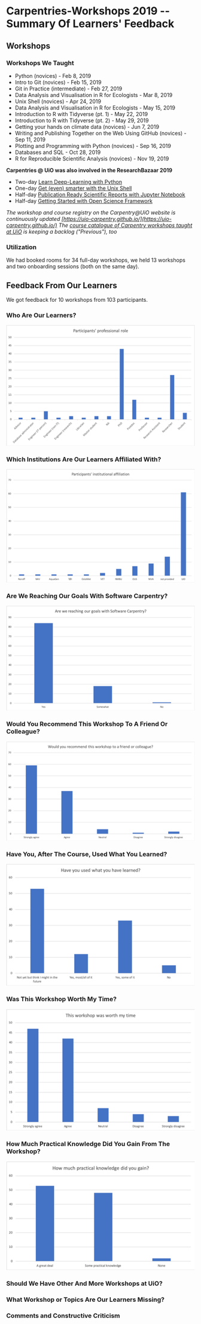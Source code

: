# Carpentries-Workshops 2019 -- Summary Of Learners' Feedback

## Workshops

### Workshops We Taught

* Python (novices) - Feb 8, 2019
* Intro to Git (novices) - Feb 15, 2019
* Git in Practice (intermediate) - Feb 27, 2019
* Data Analysis and Visualisation in R for Ecologists - Mar 8, 2019
* Unix Shell (novices) - Apr 24, 2019
* Data Analysis and Visualisation in R for Ecologists - May 15, 2019
* Introduction to R with Tidyverse (pt. 1) - May 22, 2019
* Introduction to R with Tidyverse (pt. 2) - May 29, 2019
* Getting your hands on climate data (novices) - Jun 7, 2019
* Writing and Publishing Together on the Web Using GitHub (novices) - Sep 11, 2019
* Plotting and Programming with Python (novices) - Sep 16, 2019
* Databases and SQL - Oct 28, 2019
* R for Reproducible Scientific Analysis (novices) - Nov 19, 2019

**Carpentries @ UiO was also involved in the ResearchBazaar 2019**

-   Two-day  [Learn Deep-Learning with Python](https://www.ub.uio.no/english/courses-events/events/all-libraries/2019/research-bazaar/190109_DeepLearning.html)
-   One-day  [Get (even) smarter with the Unix Shell](https://www.ub.uio.no/english/courses-events/events/all-libraries/2019/research-bazaar/190109_UnixShell.html)
-   Half-day  [Publication Ready Scientific Reports with Jupyter Notebook](https://www.ub.uio.no/english/courses-events/events/all-libraries/2019/research-bazaar/190110_Jupyter.html)
-   Half-day  [Getting Started with Open Science Framework](https://www.ub.uio.no/english/courses-events/events/all-libraries/2019/research-bazaar/190110_OpenScienceFramework.html)

*The workshop and course registry on the Carpentry@UiO website is continuously updated [https://uio-carpentry.github.io/](https://uio-carpentry.github.io/)*
*The [course catalogue of Carpentry workshops taught at UiO](https://www.ub.uio.no/english/courses-events/courses/other/Carpentry/CarpentryWorkshops/) is keeping a backlog ("Previous"), too*

### Utilization

We had booked rooms for 34 full-day workshops, we held 13 workshops and two onboarding sessions (both on the same day).

## Feedback From Our Learners

We got feedback for 10 workshops from 103 participants.

### Who Are Our Learners?

![Who are our learners - academic background](images/uio-carpentry_eval_2019_chart_role.png)

### Which Institutions Are Our Learners Affiliated With?

![Participants' institutional affiliation](images/uio-carpentry_eval_2019_chart_institution.png)

### Are We Reaching Our Goals With Software Carpentry?

![Are we reaching our goals with Software Carpentry](images/uio-carpentry_eval_2019_chart_goals-reached.png)

### Would You Recommend This Workshop To A Friend Or Colleague?

![Would you recommend this workshop to a friend or colleague?](images/uio-carpentry_eval_2019_chart_recommendation.png)

### Have You, After The Course, Used What You Learned?

![Have you used what you have learned?](images/uio-carpentry_eval_2019_chart_used-it.png)

### Was This Workshop Worth My Time?

![Was this workshop worth my time?](images/uio-carpentry_eval_2019_chart_worth-it.png)

### How Much Practical Knowledge Did You Gain From The Workshop?

![How much practical knowledge did you gain?](images/uio-carpentry_eval_2019_chart_practical-knowledge.png)

### Should We Have Other And More Workshops at UiO?


### What Workshop or Topics Are Our Learners Missing?


### Comments and Constructive Criticism
